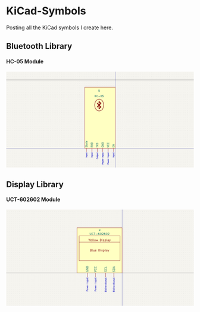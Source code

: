# KiCad-Symbols
Posting all the KiCad symbols I create here.

<h2>Bluetooth Library</h2>
<h4>HC-05 Module</h4>
<img src="HC-05.png">

<h2>Display Library</h2>
<h4>UCT-602602 Module</h4>
<img src="UCT-602602.png">

